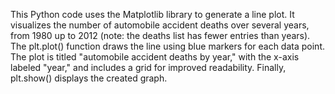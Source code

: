 This Python code uses the Matplotlib library to generate a line plot. It visualizes the number of automobile accident deaths over several years, from 1980 up to 2012 (note: the deaths list has fewer entries than years). The plt.plot() function draws the line using blue markers for each data point. The plot is titled "automobile accident deaths by year," with the x-axis labeled "year," and includes a grid for improved readability. Finally, plt.show() displays the created graph.
